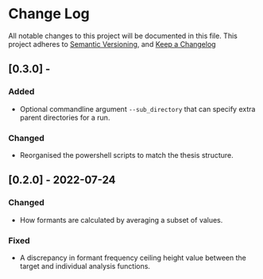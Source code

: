 # Change Log
All notable changes to this project will be documented in this file.
This project adheres to [Semantic Versioning](http://semver.org/), and [Keep a Changelog](https://keepachangelog.com/en/1.0.0/)

## [0.3.0] - 
### Added
- Optional commandline argument `--sub_directory` that can specify extra parent directories for a run.

### Changed
- Reorganised the powershell scripts to match the thesis structure.

## [0.2.0] - 2022-07-24
### Changed
- How formants are calculated by averaging a subset of values.

### Fixed
- A discrepancy in formant frequency ceiling height value between the target and individual analysis functions.